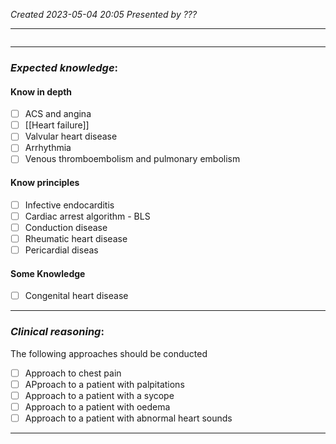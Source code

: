 *Created 2023-05-04 20:05*
*Presented by ???*

---
```toc
```
---

### *Expected knowledge*:
#### Know in depth
- [ ] ACS and angina
- [ ] [[Heart failure]]
- [ ] Valvular heart disease
- [ ] Arrhythmia
- [ ] Venous thromboembolism and pulmonary embolism

#### Know principles
- [ ] Infective endocarditis
- [ ] Cardiac arrest algorithm - BLS
- [ ] Conduction disease
- [ ] Rheumatic heart disease
- [ ] Pericardial diseas

#### Some Knowledge
- [ ] Congenital heart disease

---

### *Clinical reasoning*:
The following approaches should be conducted
- [ ] Approach to chest pain
- [ ] APproach to a patient with palpitations
- [ ] Approach to a patient with a sycope
- [ ] Approach to a patient with oedema
- [ ] Approach to a patient with abnormal heart sounds

---

